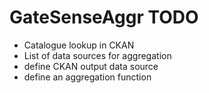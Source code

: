 GateSenseAggr TODO
==================

* Catalogue lookup in CKAN
* List of data sources for aggregation
* define CKAN output data source
* define an aggregation function
